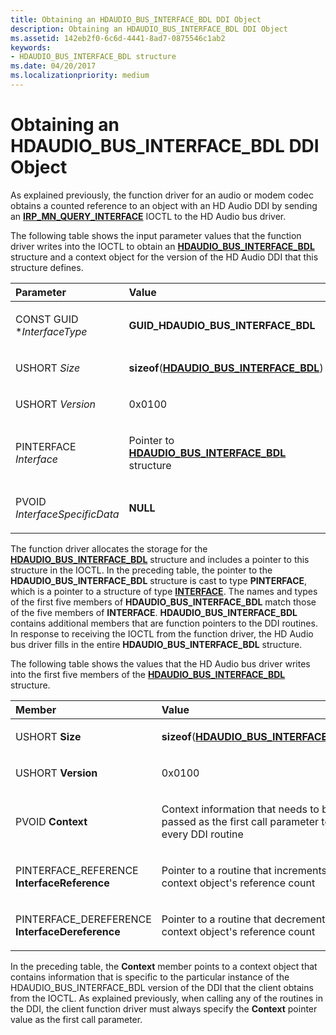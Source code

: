 ```yaml
---
title: Obtaining an HDAUDIO_BUS_INTERFACE_BDL DDI Object
description: Obtaining an HDAUDIO_BUS_INTERFACE_BDL DDI Object
ms.assetid: 142eb2f0-6c6d-4441-8ad7-0875546c1ab2
keywords:
- HDAUDIO_BUS_INTERFACE_BDL structure
ms.date: 04/20/2017
ms.localizationpriority: medium
---
```


# Obtaining an HDAUDIO\_BUS\_INTERFACE\_BDL DDI Object


As explained previously, the function driver for an audio or modem codec obtains a counted reference to an object with an HD Audio DDI by sending an [**IRP\_MN\_QUERY\_INTERFACE**](../kernel/irp-mn-query-interface.md) IOCTL to the HD Audio bus driver.

The following table shows the input parameter values that the function driver writes into the IOCTL to obtain an [**HDAUDIO\_BUS\_INTERFACE\_BDL**](/windows-hardware/drivers/ddi/hdaudio/ns-hdaudio-_hdaudio_bus_interface_bdl) structure and a context object for the version of the HD Audio DDI that this structure defines.

<table>
<colgroup>
<col width="50%" />
<col width="50%" />
</colgroup>
<thead>
<tr class="header">
<th align="left">Parameter</th>
<th align="left">Value</th>
</tr>
</thead>
<tbody>
<tr class="odd">
<td align="left"><p>CONST GUID *<em>InterfaceType</em></p></td>
<td align="left"><p><strong>GUID_HDAUDIO_BUS_INTERFACE_BDL</strong></p></td>
</tr>
<tr class="even">
<td align="left"><p>USHORT <em>Size</em></p></td>
<td align="left"><p><strong>sizeof</strong>(<a href="https://docs.microsoft.com/windows-hardware/drivers/ddi/hdaudio/ns-hdaudio-_hdaudio_bus_interface_bdl" data-raw-source="[&lt;strong&gt;HDAUDIO_BUS_INTERFACE_BDL&lt;/strong&gt;](/windows-hardware/drivers/ddi/hdaudio/ns-hdaudio-_hdaudio_bus_interface_bdl)"><strong>HDAUDIO_BUS_INTERFACE_BDL</strong></a>)</p></td>
</tr>
<tr class="odd">
<td align="left"><p>USHORT <em>Version</em></p></td>
<td align="left"><p>0x0100</p></td>
</tr>
<tr class="even">
<td align="left"><p>PINTERFACE <em>Interface</em></p></td>
<td align="left"><p>Pointer to <a href="https://docs.microsoft.com/windows-hardware/drivers/ddi/hdaudio/ns-hdaudio-_hdaudio_bus_interface_bdl" data-raw-source="[&lt;strong&gt;HDAUDIO_BUS_INTERFACE_BDL&lt;/strong&gt;](/windows-hardware/drivers/ddi/hdaudio/ns-hdaudio-_hdaudio_bus_interface_bdl)"><strong>HDAUDIO_BUS_INTERFACE_BDL</strong></a> structure</p></td>
</tr>
<tr class="odd">
<td align="left"><p>PVOID <em>InterfaceSpecificData</em></p></td>
<td align="left"><p><strong>NULL</strong></p></td>
</tr>
</tbody>
</table>

 

The function driver allocates the storage for the [**HDAUDIO\_BUS\_INTERFACE\_BDL**](/windows-hardware/drivers/ddi/hdaudio/ns-hdaudio-_hdaudio_bus_interface_bdl) structure and includes a pointer to this structure in the IOCTL. In the preceding table, the pointer to the **HDAUDIO\_BUS\_INTERFACE\_BDL** structure is cast to type **PINTERFACE**, which is a pointer to a structure of type [**INTERFACE**](/windows-hardware/drivers/ddi/wdm/ns-wdm-_interface). The names and types of the first five members of **HDAUDIO\_BUS\_INTERFACE\_BDL** match those of the five members of **INTERFACE**. **HDAUDIO\_BUS\_INTERFACE\_BDL** contains additional members that are function pointers to the DDI routines. In response to receiving the IOCTL from the function driver, the HD Audio bus driver fills in the entire **HDAUDIO\_BUS\_INTERFACE\_BDL** structure.

The following table shows the values that the HD Audio bus driver writes into the first five members of the [**HDAUDIO\_BUS\_INTERFACE\_BDL**](/windows-hardware/drivers/ddi/hdaudio/ns-hdaudio-_hdaudio_bus_interface_bdl) structure.

<table>
<colgroup>
<col width="50%" />
<col width="50%" />
</colgroup>
<thead>
<tr class="header">
<th align="left">Member</th>
<th align="left">Value</th>
</tr>
</thead>
<tbody>
<tr class="odd">
<td align="left"><p>USHORT <strong>Size</strong></p></td>
<td align="left"><p><strong>sizeof</strong>(<a href="https://docs.microsoft.com/windows-hardware/drivers/ddi/hdaudio/ns-hdaudio-_hdaudio_bus_interface_bdl" data-raw-source="[&lt;strong&gt;HDAUDIO_BUS_INTERFACE_BDL&lt;/strong&gt;](/windows-hardware/drivers/ddi/hdaudio/ns-hdaudio-_hdaudio_bus_interface_bdl)"><strong>HDAUDIO_BUS_INTERFACE_BDL</strong></a>)</p></td>
</tr>
<tr class="even">
<td align="left"><p>USHORT <strong>Version</strong></p></td>
<td align="left"><p>0x0100</p></td>
</tr>
<tr class="odd">
<td align="left"><p>PVOID <strong>Context</strong></p></td>
<td align="left"><p>Context information that needs to be passed as the first call parameter to every DDI routine</p></td>
</tr>
<tr class="even">
<td align="left"><p>PINTERFACE_REFERENCE <strong>InterfaceReference</strong></p></td>
<td align="left"><p>Pointer to a routine that increments the context object's reference count</p></td>
</tr>
<tr class="odd">
<td align="left"><p>PINTERFACE_DEREFERENCE <strong>InterfaceDereference</strong></p></td>
<td align="left"><p>Pointer to a routine that decrements the context object's reference count</p></td>
</tr>
</tbody>
</table>

 

In the preceding table, the **Context** member points to a context object that contains information that is specific to the particular instance of the HDAUDIO\_BUS\_INTERFACE\_BDL version of the DDI that the client obtains from the IOCTL. As explained previously, when calling any of the routines in the DDI, the client function driver must always specify the **Context** pointer value as the first call parameter.

 

